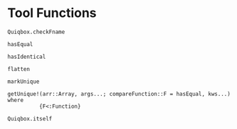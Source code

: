 # Tool Functions

```@docs
Quiqbox.checkFname
```

```@docs
hasEqual
```

```@docs
hasIdentical
```

```@docs
flatten
```

```@docs
markUnique
```

```@docs
getUnique!(arr::Array, args...; compareFunction::F = hasEqual, kws...) where
          {F<:Function} 
```

```@docs
Quiqbox.itself
```